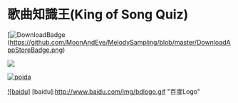 # 歌曲知識王(King of Song Quiz)

[![DownloadBadge](https://itunes.apple.com/us/app/id1273605195)(https://github.com/MoonAndEye/MelodySampling/blob/master/DownloadAppStoreBadge.png)

![](https://github.com/MoonAndEye/MelodySampling/blob/master/ScreenShot.png)

[![poida](https://github.com/MoonAndEye/MelodySampling/blob/master/DownloadAppStoreBadge.png)](https://itunes.apple.com/us/app/id1273605195)


[![baidu]](http://baidu.com)
[baidu]:http://www.baidu.com/img/bdlogo.gif "百度Logo"  
